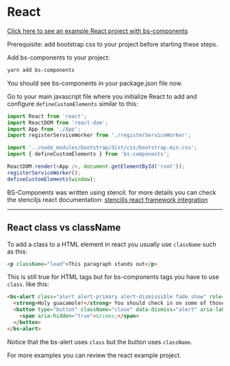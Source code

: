 # React

[Click here to see an example React project with bs-components](https://github.com/bs-components/react-bs-components-example)

Prerequisite: add bootstrap css to your project before starting these steps.

Add bs-components to your project:
```bash
yarn add bs-components
```
You should see bs-components in your package.json file now.

Go to your main javascript file where you initialize React to add and configure `defineCustomElements` similar to this:
```js
import React from 'react';
import ReactDOM from 'react-dom';
import App from './App';
import registerServiceWorker from './registerServiceWorker';

import '../node_modules/bootstrap/dist/css/bootstrap.min.css';
import { defineCustomElements } from 'bs-components';

ReactDOM.render(<App />, document.getElementById('root'));
registerServiceWorker();
defineCustomElements(window);
```

BS-Components was written using stencil.  for more details you can check the stenciljs react documentation:  [stenciljs react framework integration](https://stenciljs.com/docs/react)

---

## React class vs className

To add a class to a HTML element in react you usually use `className`  such as this:

```html
<p className="lead">This paragraph stands out</p>
```
This is still true for HTML tags but for bs-components tags you have to use `class`.  like this:
```html
<bs-alert class="alert alert-primary alert-dismissible fade show" role="alert">
  <strong>Holy guacamole!</strong> You should check in on some of those fields below.
  <button type="button" className="close" data-dismiss="alert" aria-label="Close">
    <span aria-hidden="true">&times;</span>
  </button>
</bs-alert>
```

Notice that the bs-alert uses `class` but the button uses `className`.

For more examples you can review the react example project.





